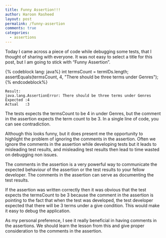 ```yaml
---
title: Funny Assertion!!!
author: Haroon Rasheed
layout: post
permalink: /funny-assertion
comments: true
categories:
  - assertions
---
```

  
Today I came across a piece of code while debugging some tests, that I thought of sharing with everyone. It was not easy to select a title for this post, but I am going to stick with “Funny Assertion”.

{% codeblock lang: java%}
int termsCount = termIDs.length;
assertEquals(termsCount, 4, "There should be three terms under Genres");
{% endcodeblock%}


	Result:
	java.lang.AssertionError: There should be three terms under Genres
	Expected :4
	Actual   :3


The tests expects the termsCount to be 4 in under Genres, but the comment in the assertion expects the term count to be 3. In a single line of code, you can see contradiction.

Although this looks funny, but it does present me the opportunity to highlight the problem of ignoring the comments in the assertion. Often we ignore the comments in the assertion while developing tests but it leads to misleading test results, and misleading test results then lead to time wasted on debugging non issues.

The comments in the assertion is a very powerful way to communicate the expected behaviour of the assertion or the test results to your fellow developer. The comments in the assertion can serve as documenting the test results.

If the assertion was written correctly then it was obvious that the test expects the termsCount to be 3 because the comment in the assertion is pointing to the fact that when the test was developed, the test developer expected that there will be 3 terms under a give condition. This would make it easy to debug the application.

As my personal preference, I see it really beneficial in having comments in the assertions. We should learn the lesson from this and give proper consideration to the comments in the assertion.